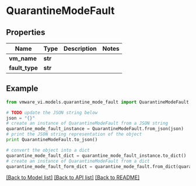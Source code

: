 # QuarantineModeFault


## Properties
Name | Type | Description | Notes
------------ | ------------- | ------------- | -------------
**vm_name** | **str** |  | 
**fault_type** | **str** |  | 

## Example

```python
from vmware_vi.models.quarantine_mode_fault import QuarantineModeFault

# TODO update the JSON string below
json = "{}"
# create an instance of QuarantineModeFault from a JSON string
quarantine_mode_fault_instance = QuarantineModeFault.from_json(json)
# print the JSON string representation of the object
print QuarantineModeFault.to_json()

# convert the object into a dict
quarantine_mode_fault_dict = quarantine_mode_fault_instance.to_dict()
# create an instance of QuarantineModeFault from a dict
quarantine_mode_fault_form_dict = quarantine_mode_fault.from_dict(quarantine_mode_fault_dict)
```
[[Back to Model list]](../README.md#documentation-for-models) [[Back to API list]](../README.md#documentation-for-api-endpoints) [[Back to README]](../README.md)


